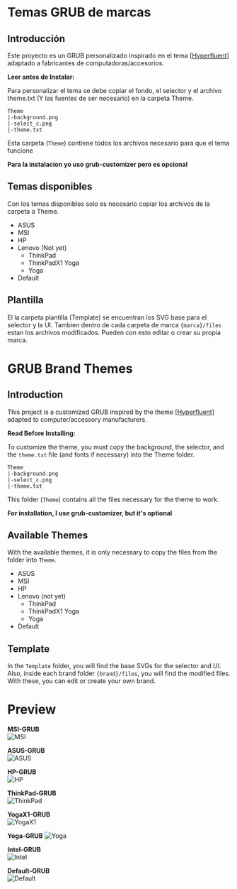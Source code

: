 # Temas GRUB de marcas

## Introducción
Este proyecto es un GRUB personalizado inspirado en el tema [[Hyperfluent](https://github.com/Coopydood/HyperFluent-GRUB-Theme)] adaptado a fabricantes de computadoras/accesorios.

**Leer antes de Instalar:**

Para personalizar el tema se debe copiar el fondo, el selector y el archivo theme.txt (Y las fuentes de ser necesario) en la carpeta Theme.

```
Theme
|-background.png
|-select_c.png
|-theme.txt
```
Esta carpeta (`Theme`) contiene todos los archivos necesario para que el tema funcione

**Para la instalacion yo uso grub-customizer pero es opcional**

## Temas disponibles
Con los temas disponibles solo es necesario copiar los archivos de la carpeta a Theme.

- ASUS
- MSI
- HP
- Lenovo (Not yet)
    - ThinkPad
    - ThinkPadX1 Yoga
    - Yoga
- Default

## Plantilla
El la carpeta plantilla (Template) se encuentran los SVG base para el selector y la UI. Tambien dentro de cada carpeta de marca `{marca}/files` estan los archivos modificados. Pueden con esto editar o crear su propia marca.

# GRUB Brand Themes

## Introduction
This project is a customized GRUB inspired by the theme [[Hyperfluent](https://github.com/Coopydood/HyperFluent-GRUB-Theme)] adapted to computer/accessory manufacturers.

**Read Before Installing:**

To customize the theme, you must copy the background, the selector, and the `theme.txt` file (and fonts if necessary) into the Theme folder.

```
Theme
|-background.png
|-select_c.png
|-theme.txt
```

This folder (`Theme`) contains all the files necessary for the theme to work.

**For installation, I use grub-customizer, but it's optional**

## Available Themes
With the available themes, it is only necessary to copy the files from the folder into `Theme`.

- ASUS  
- MSI  
- HP  
- Lenovo (not yet)
    - ThinkPad
    - ThinkPadX1 Yoga
    - Yoga
- Default

## Template
In the `Template` folder, you will find the base SVGs for the selector and UI. Also, inside each brand folder `{brand}/files`, you will find the modified files. With these, you can edit or create your own brand.

# Preview
**MSI-GRUB**  
![MSI](MSI/background.png)

**ASUS-GRUB**  
![ASUS](ASUS/background.png)

**HP-GRUB**  
![HP](HP/background.png)

**ThinkPad-GRUB**  
![ThinkPad](ThinkPad/background.png)

**YogaX1-GRUB**  
![YogaX1](YOGA_X1/background.png)

**Yoga-GRUB**
![Yoga](Lenovo_YOGA/background.png)

**Intel-GRUB**  
![Intel](Intel/background.png)

**Default-GRUB**  
![Default](Default/background.png)



